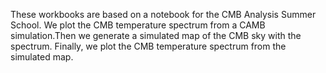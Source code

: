 These workbooks are based on a notebook for the CMB Analysis Summer School. We plot the CMB temperature spectrum from a CAMB simulation.Then we generate a simulated map of the CMB sky with the spectrum. Finally, we plot the CMB temperature spectrum from the simulated map.
